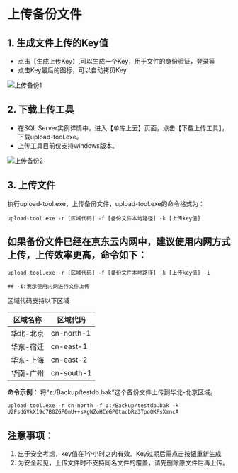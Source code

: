 # 上传备份文件
## 1. 生成文件上传的Key值
- 点击【生成上传Key】,可以生成一个Key，用于文件的身份验证，登录等
- 点击Key最后的图标，可以自动拷贝Key

![上传备份1](../../../../../image/RDS/Upload-Backup-1.png)

## 2. 下载上传工具

- 在SQL Server实例详情中，进入【单库上云】页面，点击【下载上传工具】，下载upload-tool.exe。
- 上传工具目前仅支持windows版本。

![上传备份2](../../../../../image/RDS/Upload-Backup-2.png)

## 3. 上传文件

执行upload-tool.exe，上传备份文件，upload-tool.exe的命令格式为：
```Shell
upload-tool.exe -r [区域代码] -f [备份文件本地路径] -k [上传key值]
```
## 如果备份文件已经在京东云内网中，建议使用内网方式上传，上传效率更高，命令如下：
```Shell
upload-tool.exe -r [区域代码] -f [备份文件本地路径] -k [上传key值] -i

## -i:表示使用内网进行文件上传
```

区域代码支持以下区域

|区域名称|区域代码|
|-|-|
|华北-北京|cn-north-1|
|华东-宿迁|cn-east-1|
|华东-上海|cn-east-2|
|华南-广州|cn-south-1|

**命令示例：** 将“z:/Backup/testdb.bak”这个备份文件上传到华北-北京区域。
```Shell
upload-tool.exe -r cn-north -f z:/Backup/testdb.bak -k   U2FsdGVkX19c7B0ZGP0mU++sXgWZoHCeGP0tacbRz3TpoOKPsXmncA
```
## 注意事项：

1. 出于安全考虑，key值在1个小时之内有效。Key过期后需点击按钮重新生成
2. 为安全起见，上传文件时不支持同名文件的覆盖，请先删除原文件后再上传。
